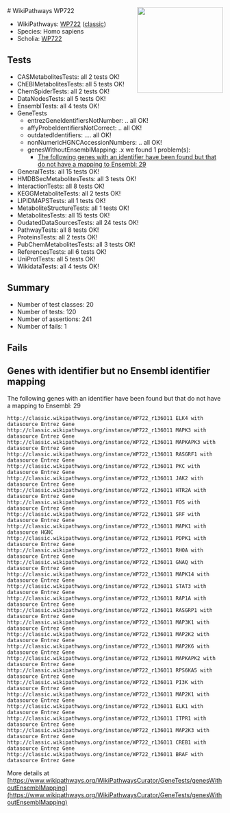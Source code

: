 <img style="float: right; width: 200px" src="https://upload.wikimedia.org/wikipedia/commons/thumb/8/83/Wplogo_with_text_500.png/640px-Wplogo_with_text_500.png" />
# WikiPathways WP722

* WikiPathways: [WP722](https://wikipathways.org/pathways/WP722) ([classic](https://classic.wikipathways.org/instance/WP722))
* Species: Homo sapiens
* Scholia: [WP722](https://scholia.toolforge.org/wikipathways/WP722)
## Tests
* CASMetabolitesTests: all 2 tests OK!
* ChEBIMetabolitesTests: all 5 tests OK!
* ChemSpiderTests: all 2 tests OK!
* DataNodesTests: all 5 tests OK!
* EnsemblTests: all 4 tests OK!
* GeneTests
    * entrezGeneIdentifiersNotNumber: .. all OK!
    * affyProbeIdentifiersNotCorrect: .. all OK!
    * outdatedIdentifiers: .... all OK!
    * nonNumericHGNCAccessionNumbers: .. all OK!
    * genesWithoutEnsemblMapping: .x we found 1 problem(s):
        * [The following genes with an identifier have been found but that do not have a mapping to Ensembl: 29](#c4e54335)
* GeneralTests: all 15 tests OK!
* HMDBSecMetabolitesTests: all 3 tests OK!
* InteractionTests: all 8 tests OK!
* KEGGMetaboliteTests: all 2 tests OK!
* LIPIDMAPSTests: all 1 tests OK!
* MetaboliteStructureTests: all 1 tests OK!
* MetabolitesTests: all 15 tests OK!
* OudatedDataSourcesTests: all 24 tests OK!
* PathwayTests: all 8 tests OK!
* ProteinsTests: all 2 tests OK!
* PubChemMetabolitesTests: all 3 tests OK!
* ReferencesTests: all 6 tests OK!
* UniProtTests: all 5 tests OK!
* WikidataTests: all 4 tests OK!


## Summary

* Number of test classes: 20
* Number of tests: 120
* Number of assertions: 241
* Number of fails: 1

## Fails

<a name="c4e54335" />

## Genes with identifier but no Ensembl identifier mapping

The following genes with an identifier have been found but that do not have a mapping to Ensembl: 29
```
http://classic.wikipathways.org/instance/WP722_r136011 ELK4 with datasource Entrez Gene
http://classic.wikipathways.org/instance/WP722_r136011 MAPK3 with datasource Entrez Gene
http://classic.wikipathways.org/instance/WP722_r136011 MAPKAPK3 with datasource Entrez Gene
http://classic.wikipathways.org/instance/WP722_r136011 RASGRF1 with datasource Entrez Gene
http://classic.wikipathways.org/instance/WP722_r136011 PKC with datasource Entrez Gene
http://classic.wikipathways.org/instance/WP722_r136011 JAK2 with datasource Entrez Gene
http://classic.wikipathways.org/instance/WP722_r136011 HTR2A with datasource Entrez Gene
http://classic.wikipathways.org/instance/WP722_r136011 FOS with datasource Entrez Gene
http://classic.wikipathways.org/instance/WP722_r136011 SRF with datasource Entrez Gene
http://classic.wikipathways.org/instance/WP722_r136011 MAPK1 with datasource HGNC
http://classic.wikipathways.org/instance/WP722_r136011 PDPK1 with datasource Entrez Gene
http://classic.wikipathways.org/instance/WP722_r136011 RHOA with datasource Entrez Gene
http://classic.wikipathways.org/instance/WP722_r136011 GNAQ with datasource Entrez Gene
http://classic.wikipathways.org/instance/WP722_r136011 MAPK14 with datasource Entrez Gene
http://classic.wikipathways.org/instance/WP722_r136011 STAT3 with datasource Entrez Gene
http://classic.wikipathways.org/instance/WP722_r136011 RAP1A with datasource Entrez Gene
http://classic.wikipathways.org/instance/WP722_r136011 RASGRP1 with datasource Entrez Gene
http://classic.wikipathways.org/instance/WP722_r136011 MAP3K1 with datasource Entrez Gene
http://classic.wikipathways.org/instance/WP722_r136011 MAP2K2 with datasource Entrez Gene
http://classic.wikipathways.org/instance/WP722_r136011 MAP2K6 with datasource Entrez Gene
http://classic.wikipathways.org/instance/WP722_r136011 MAPKAPK2 with datasource Entrez Gene
http://classic.wikipathways.org/instance/WP722_r136011 RPS6KA5 with datasource Entrez Gene
http://classic.wikipathways.org/instance/WP722_r136011 PI3K with datasource Entrez Gene
http://classic.wikipathways.org/instance/WP722_r136011 MAP2K1 with datasource Entrez Gene
http://classic.wikipathways.org/instance/WP722_r136011 ELK1 with datasource Entrez Gene
http://classic.wikipathways.org/instance/WP722_r136011 ITPR1 with datasource Entrez Gene
http://classic.wikipathways.org/instance/WP722_r136011 MAP2K3 with datasource Entrez Gene
http://classic.wikipathways.org/instance/WP722_r136011 CREB1 with datasource Entrez Gene
http://classic.wikipathways.org/instance/WP722_r136011 BRAF with datasource Entrez Gene
```

More details at [https://www.wikipathways.org/WikiPathwaysCurator/GeneTests/genesWithoutEnsemblMapping](https://www.wikipathways.org/WikiPathwaysCurator/GeneTests/genesWithoutEnsemblMapping)

